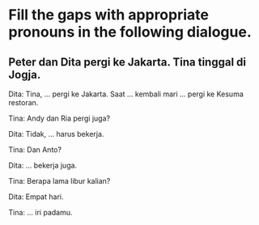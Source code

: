 # Fill the gaps with appropriate pronouns in the following dialogue.

## Peter dan Dita pergi ke Jakarta. Tina tinggal di Jogja.

Dita: Tina, … pergi ke Jakarta. Saat ... kembali mari ... pergi ke Kesuma restoran.

Tina: Andy dan Ria pergi juga?

Dita: Tidak, ... harus bekerja.

Tina: Dan Anto?

Dita: ... bekerja juga.

Tina: Berapa lama libur kalian?

Dita: Empat hari.

Tina: ... iri padamu.

